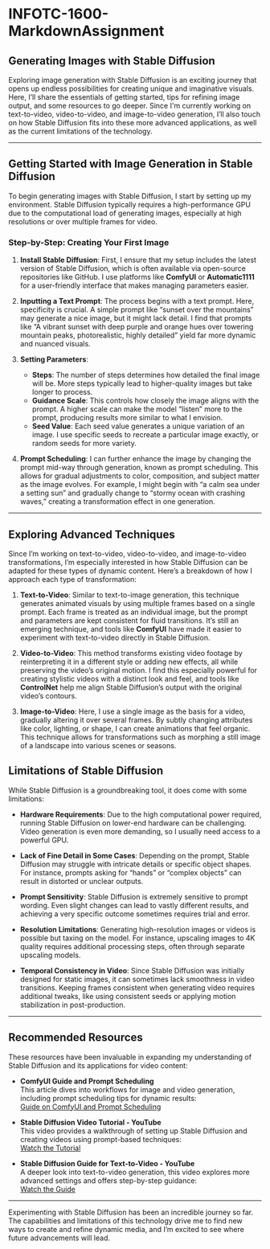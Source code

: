 # INFOTC-1600-MarkdownAssignment

## Generating Images with Stable Diffusion

Exploring image generation with Stable Diffusion is an exciting journey that opens up endless possibilities for creating unique and imaginative visuals. Here, I’ll share the essentials of getting started, tips for refining image output, and some resources to go deeper. Since I'm currently working on text-to-video, video-to-video, and image-to-video generation, I’ll also touch on how Stable Diffusion fits into these more advanced applications, as well as the current limitations of the technology.

---

## Getting Started with Image Generation in Stable Diffusion

To begin generating images with Stable Diffusion, I start by setting up my environment. Stable Diffusion typically requires a high-performance GPU due to the computational load of generating images, especially at high resolutions or over multiple frames for video.

### Step-by-Step: Creating Your First Image

1. **Install Stable Diffusion**: First, I ensure that my setup includes the latest version of Stable Diffusion, which is often available via open-source repositories like GitHub. I use platforms like **ComfyUI** or **Automatic1111** for a user-friendly interface that makes managing parameters easier.

2. **Inputting a Text Prompt**: The process begins with a text prompt. Here, specificity is crucial. A simple prompt like “sunset over the mountains” may generate a nice image, but it might lack detail. I find that prompts like “A vibrant sunset with deep purple and orange hues over towering mountain peaks, photorealistic, highly detailed” yield far more dynamic and nuanced visuals.

3. **Setting Parameters**:
   - **Steps**: The number of steps determines how detailed the final image will be. More steps typically lead to higher-quality images but take longer to process.
   - **Guidance Scale**: This controls how closely the image aligns with the prompt. A higher scale can make the model “listen” more to the prompt, producing results more similar to what I envision.
   - **Seed Value**: Each seed value generates a unique variation of an image. I use specific seeds to recreate a particular image exactly, or random seeds for more variety.

4. **Prompt Scheduling**: I can further enhance the image by changing the prompt mid-way through generation, known as prompt scheduling. This allows for gradual adjustments to color, composition, and subject matter as the image evolves. For example, I might begin with “a calm sea under a setting sun” and gradually change to “stormy ocean with crashing waves,” creating a transformation effect in one generation.

---

## Exploring Advanced Techniques

Since I’m working on text-to-video, video-to-video, and image-to-video transformations, I’m especially interested in how Stable Diffusion can be adapted for these types of dynamic content. Here’s a breakdown of how I approach each type of transformation:

1. **Text-to-Video**: Similar to text-to-image generation, this technique generates animated visuals by using multiple frames based on a single prompt. Each frame is treated as an individual image, but the prompt and parameters are kept consistent for fluid transitions. It’s still an emerging technique, and tools like **ComfyUI** have made it easier to experiment with text-to-video directly in Stable Diffusion.

2. **Video-to-Video**: This method transforms existing video footage by reinterpreting it in a different style or adding new effects, all while preserving the video’s original motion. I find this especially powerful for creating stylistic videos with a distinct look and feel, and tools like **ControlNet** help me align Stable Diffusion’s output with the original video’s contours.

3. **Image-to-Video**: Here, I use a single image as the basis for a video, gradually altering it over several frames. By subtly changing attributes like color, lighting, or shape, I can create animations that feel organic. This technique allows for transformations such as morphing a still image of a landscape into various scenes or seasons.

## Limitations of Stable Diffusion

While Stable Diffusion is a groundbreaking tool, it does come with some limitations:

- **Hardware Requirements**: Due to the high computational power required, running Stable Diffusion on lower-end hardware can be challenging. Video generation is even more demanding, so I usually need access to a powerful GPU.

- **Lack of Fine Detail in Some Cases**: Depending on the prompt, Stable Diffusion may struggle with intricate details or specific object shapes. For instance, prompts asking for “hands” or “complex objects” can result in distorted or unclear outputs.

- **Prompt Sensitivity**: Stable Diffusion is extremely sensitive to prompt wording. Even slight changes can lead to vastly different results, and achieving a very specific outcome sometimes requires trial and error.

- **Resolution Limitations**: Generating high-resolution images or videos is possible but taxing on the model. For instance, upscaling images to 4K quality requires additional processing steps, often through separate upscaling models.

- **Temporal Consistency in Video**: Since Stable Diffusion was initially designed for static images, it can sometimes lack smoothness in video transitions. Keeping frames consistent when generating video requires additional tweaks, like using consistent seeds or applying motion stabilization in post-production.

---

## Recommended Resources

These resources have been invaluable in expanding my understanding of Stable Diffusion and its applications for video content:

- **ComfyUI Guide and Prompt Scheduling**  
   This article dives into workflows for image and video generation, including prompt scheduling tips for dynamic results:  
   [Guide on ComfyUI and Prompt Scheduling](https://civitai.com/articles/2379/guide-comfyui-animatediff-guideworkflows-including-prompt-scheduling-an-inner-reflections-guide)

- **Stable Diffusion Video Tutorial - YouTube**  
   This video provides a walkthrough of setting up Stable Diffusion and creating videos using prompt-based techniques:  
   [Watch the Tutorial](https://www.youtube.com/watch?v=MGvx37ccCOM)

- **Stable Diffusion Guide for Text-to-Video - YouTube**  
   A deeper look into text-to-video generation, this video explores more advanced settings and offers step-by-step guidance:  
   [Watch the Guide](https://www.youtube.com/watch?v=--sbejiJ858)

---

Experimenting with Stable Diffusion has been an incredible journey so far. The capabilities and limitations of this technology drive me to find new ways to create and refine dynamic media, and I’m excited to see where future advancements will lead.
